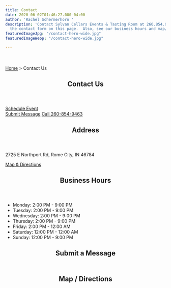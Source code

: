 ```yaml
---
title: Contact
date: 2020-06-02T01:46:27.000-04:00
author: 'Rachel Schermerhorn '
description: 'Contact Sylvan Cellars Events & Tasting Room at 260.854.9463 or use
  the contact form on this page.  Also, see our business hours and map/directions.  '
featuredImageJpg: "/contact-hero-wide.jpg"
featuredImageWebp: "/contact-hero-wide.jpg"

---
```

<amp-img class="" src="/contact-hero-wide.jpg" width="3417" height="1418" alt="Contact Sylvan Cellars Events & Tasting Room" title="Contact Sylvan Cellars Events & Tasting Room" layout="responsive">
</amp-img><br><br>
<a href="/" class=" ml2 nolink">Home</a> &gt; <span class="">Contact Us</span>
<br>
<div class="mt3 mx2 flex flex-wrap"><div class="px2 col-12 sm-col-6 md-col-4  "><section class="www-templates-group flex-column justify-center" id="call">
        <header class="mb2 www-heading relative">
          <h2 class="caps ampstart-title-sm  mx3">Contact Us</h2>
          <span class="ampstart-caption block pb1"></span>
        </header>
<p class="h4 col-10 mx4 pb1">
<a href="/schedule-event" class="ampstart-btn caps inline-block mb2 pt1 pb1 ">Schedule Event</a><br>
<a href="/contact/#contact-form" class="ampstart-btn caps inline-block mb2 pt1 pb1 ">Submit Message</a>
<a href="tel:2608549463" class="ampstart-btn mb2 caps inline-block pb1 pt1 ">Call 260-854-9463</a>
</p>

</section></div><div class="px2 col-12 sm-col-6 md-col-4  "><section class="www-templates-group flex-column justify-center" id="address">
  <header class="mb2 www-heading relative">
  <h2 class="caps ampstart-title-sm mx3">Address</h2>
    <span class="ampstart-caption block pb1"></span>
  </header>
  <p class="h4 col-10 mx4 pb1">2725 E Northport Rd, Rome City, IN 46784</p><a href="/contact/#map-directions" class="ampstart-btn caps inline-block ml4 pb1 pt1 ">Map &amp; Directions</a>
</section></div><div class="px2 col-12 sm-col-6 md-col-4  "><section class="www-templates-group flex-column justify-center" id="business-hours">
        <header class="mb2 www-heading relative">
          <h2 class="caps ampstart-title-sm  mx3">Business Hours</h2>
          <span class="ampstart-caption block pb1"></span>
        </header>
<ul>
  <li>Monday:   2:00 PM - 9:00 PM</li>
  <li>Tuesday:   2:00 PM - 9:00 PM</li>
  <li>Wednesday:   2:00 PM - 9:00 PM</li>
  <li>Thursday:   2:00 PM - 9:00 PM</li>
  <li>Friday:   2:00 PM - 12:00 AM</li>
  <li>Saturday:   12:00 PM - 12:00 AM</li>
  <li>Sunday:   12:00 PM - 9:00 PM</li>
</ul>
</section></div></div>


<section class="www-templates-group flex-column justify-center mb2" id="contact-form">
        <header class="mb2 www-heading relative">
          <h2 class="caps ampstart-title-sm  mx3">Submit a Message</h2>
          <span class="ampstart-caption block pb1"></span>
        </header>
<amp-iframe width="900" height="900"
    sandbox="allow-scripts allow-same-origin allow-popups-to-escape-sandbox allow-forms"
    layout="responsive"
    frameborder="0"
    src="https://docs.google.com/forms/d/e/1FAIpQLSfV0nw-NSuzphzlmoRUSeN8nJdAqzTilLTSbunDOUwr9zcV1w/viewform">
</amp-iframe>
</section>
<section class="www-templates-group flex-column justify-center mt4" id="map-directions">
        <header class="mb2 www-heading relative">
          <h2 class="caps ampstart-title-sm  mx3">Map / Directions</h2>
          <span class="ampstart-caption block pb1"></span>
        </header>
<p class="col-12  pb1 pt1"><amp-iframe width="900" height="500"
    sandbox="allow-scripts allow-same-origin"
    layout="responsive"
    frameborder="0"
    src="https://www.google.com/maps/embed?pb=!1m18!1m12!1m3!1d2987.8956542742385!2d-85.3742447845705!3d41.50653597925339!2m3!1f0!2f0!3f0!3m2!1i1024!2i768!4f13.1!3m3!1m2!1s0x881669e1bc9c708d%3A0x4cf1ccea709b018c!2s2725%20E%20Northport%20Rd%2C%20Rome%20City%2C%20IN%2046784!5e0!3m2!1sen!2sus!4v1591083192085!5m2!1sen!2sus">
</amp-iframe></p>
</section>